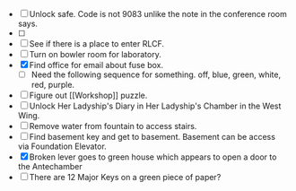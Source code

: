 - [ ] Unlock safe. Code is not 9083 unlike the note in the conference room says.
- [ ] 
- [ ] See if there is a place to enter RLCF.
- [ ] Turn on bowler room for laboratory.
- [x] Find office for email about fuse box.
	- [ ] Need the following sequence for something. off, blue, green, white, red, purple.
- [ ] Figure out [[Workshop]] puzzle.
- [ ] Unlock Her Ladyship's Diary in Her Ladyship's Chamber in the West Wing.
- [ ] Remove water from fountain to access stairs.
- [ ] Find basement key and get to basement. Basement can be access via Foundation Elevator.
- [x] Broken lever goes to green house which appears to open a door to the Antechamber
- [ ] There are 12 Major Keys on a green piece of paper?